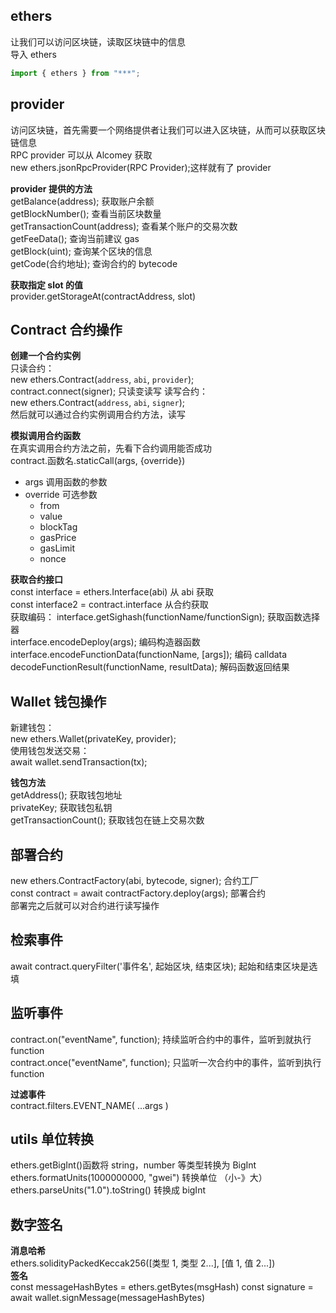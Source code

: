 ## ethers

让我们可以访问区块链，读取区块链中的信息  
导入 ethers

```javascript
import { ethers } from "***";
```

## provider

访问区块链，首先需要一个网络提供者让我们可以进入区块链，从而可以获取区块链信息  
RPC provider 可以从 Alcomey 获取  
new ethers.jsonRpcProvider(RPC Provider);这样就有了 provider

**provider 提供的方法**  
getBalance(address); 获取账户余额  
getBlockNumber(); 查看当前区块数量  
getTransactionCount(address); 查看某个账户的交易次数  
getFeeData(); 查询当前建议 gas  
getBlock(uint); 查询某个区块的信息  
getCode(合约地址); 查询合约的 bytecode

**获取指定 slot 的值**  
provider.getStorageAt(contractAddress, slot)

## Contract 合约操作

**创建一个合约实例**  
只读合约：  
new ethers.Contract(`address`, `abi`, `provider`);  
contract.connect(signer); 只读变读写
读写合约：  
new ethers.Contract(`address`, `abi`, `signer`);  
然后就可以通过合约实例调用合约方法，读写

**模拟调用合约函数**  
在真实调用合约方法之前，先看下合约调用能否成功  
contract.函数名.staticCall(args, {override})

- args 调用函数的参数
- override 可选参数
  - from
  - value
  - blockTag
  - gasPrice
  - gasLimit
  - nonce

**获取合约接口**  
const interface = ethers.Interface(abi) 从 abi 获取  
const interface2 = contract.interface 从合约获取  
获取编码：
interface.getSighash(functionName/functionSign); 获取函数选择器  
interface.encodeDeploy(args); 编码构造器函数  
interface.encodeFunctionData(functionName, [args]); 编码 calldata
decodeFunctionResult(functionName, resultData); 解码函数返回结果

## Wallet 钱包操作

新建钱包：  
new ethers.Wallet(privateKey, provider);  
使用钱包发送交易：  
await wallet.sendTransaction(tx);

**钱包方法**  
getAddress(); 获取钱包地址  
privateKey; 获取钱包私钥  
getTransactionCount(); 获取钱包在链上交易次数

## 部署合约

new ethers.ContractFactory(abi, bytecode, signer); 合约工厂  
const contract = await contractFactory.deploy(args); 部署合约  
部署完之后就可以对合约进行读写操作

## 检索事件

await contract.queryFilter('事件名', 起始区块, 结束区块); 起始和结束区块是选填

## 监听事件

contract.on("eventName", function); 持续监听合约中的事件，监听到就执行 function  
contract.once("eventName", function); 只监听一次合约中的事件，监听到执行 function

**过滤事件**  
contract.filters.EVENT_NAME( ...args )

## utils 单位转换

ethers.getBigInt()函数将 string，number 等类型转换为 BigInt  
ethers.formatUnits(1000000000, "gwei") 转换单位 （小-》大）  
ethers.parseUnits("1.0").toString() 转换成 bigInt

## 数字签名

**消息哈希**  
ethers.solidityPackedKeccak256([类型 1, 类型 2...], [值 1, 值 2...])  
**签名**  
const messageHashBytes = ethers.getBytes(msgHash)
const signature = await wallet.signMessage(messageHashBytes)
